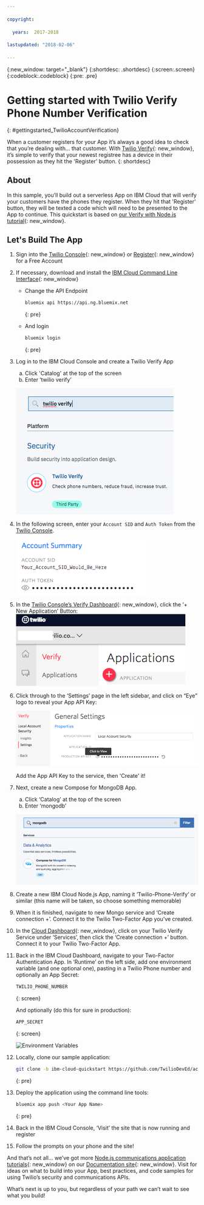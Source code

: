 ```yaml
---

copyright:

  years:  2017-2018

lastupdated: "2018-02-06"

---
```


{:new_window: target="_blank"}
{:shortdesc: .shortdesc}
{:screen:.screen}
{:codeblock:.codeblock}
{:pre: .pre}

# Getting started with Twilio Verify Phone Number Verification
{: #gettingstarted_TwilioAccountVerification}


When a customer registers for your App it’s always a good idea to check that you’re
dealing with… that customer. With
[Twilio Verify](https://www.twilio.com/verify){: new_window}, it’s simple to
verify that your newest registree has a device in their possession as they hit
the 'Register' button.
{: shortdesc}

## About

In this sample, you’ll build out a serverless App on IBM Cloud that will
verify your customers have the phones they register. When they hit
that 'Register' button, they will be texted a code which will need to be
presented to the App to continue. This quickstart is based on
[our Verify with Node.js tutorial](https://www.twilio.com/docs/tutorials/account-verification-node-express){: new_window}.

## Let's Build The App

1. Sign into the [Twilio Console](https://www.twilio.com/console){: new_window}
   or [Register](https://www.twilio.com/try-twilio){: new_window} for a Free
   Account

1. If necessary, download and install the [IBM Cloud Command Line Interface](https://console.bluemix.net/docs/starters/install_cli.html){: new_window}
   - Change the API Endpoint
     ```bash
     bluemix api https://api.ng.bluemix.net
     ```
     {: pre}

   - And login
     ```bash
     bluemix login
     ```
     {: pre}

1. Log in to the IBM Cloud Console and create a Twilio Verify App
      <ol type="a">
        <li>Click 'Catalog' at the top of the screen</li>
        <li>Enter ‘twilio verify’</li>
      </ol>

   ![Twilio app from IBM Cloud catalog](images/03-create-twilio-app.png)

1. In the following screen, enter your `Account SID` and `Auth Token` from the
   [Twilio Console](https://www.twilio.com/console).

   ![Configure your Twilio Credentials](images/02-twilio-credentials.png)

1. In the [Twilio Console’s Verify Dashboard](https://www.twilio.com/console/verify/){: new_window}, click the ‘+ New Application’ Button:
   ![Verify Dashboard](images/verify-dashboard.png)

1. Click through to the ‘Settings’ page in the left sidebar, and click on “Eye”
   logo to reveal your App API Key:  

   ![Account Security Settings](images/verify-settings.png)

   Add the App API Key to the service, then 'Create' it!

1. Next, create a new Compose for MongoDB App.
    <ol type="a">
      <li>Click ‘Catalog’ at the top of the screen</li>
      <li>Enter ‘mongodb’</li>
    </ol>

    ![Compose MongoDB](images/compose-mongodb.png)

1. Create a new IBM Cloud Node.js App, naming it ‘Twilio-Phone-Verify’ or similar
   (this name will be taken, so choose something memorable)

1. When it is finished, navigate to new Mongo service and ‘Create connection +’.
   Connect it to the Twilio Two-Factor App you’ve created.

1. In the [Cloud Dashboard](https://console.bluemix.net/dashboard/apps/){: new_window},
   click on your Twilio Verify Service under ‘Services’, then click the
   ‘Create connection +’ button.  Connect it to your Twilio Two-Factor App.

1. Back in the IBM Cloud Dashboard, navigate to your Two-Factor Authentication App. In
   ‘Runtime’ on the left side, add one environment variable (and one optional one),
   pasting in a Twilio Phone number and optionally an App Secret:
     ```bash
     TWILIO_PHONE_NUMBER
     ```
     {: screen}

     And optionally (do this for sure in production):

     ```bash
     APP_SECRET
     ```
     {: screen}

   ![Environment Variables](images/bluemix-dash-env-vars.png)

1. Locally, clone our sample application:

    ```bash
    git clone -b ibm-cloud-quickstart https://github.com/TwilioDevEd/account-verification-node
    ```
    {: pre}

1. Deploy the application using the command line tools:

   ```bash
   bluemix app push <Your App Name>
   ```
   {: pre}

1. Back in the IBM Cloud Console, ‘Visit’ the site that is now running and register

1. Follow the prompts on your phone and the site!

And that’s not all… we’ve got more [Node.js
communications application tutorials](https://www.twilio.com/docs/tutorials?filter-language=node&order_by=-popularity_rank){: new_window} on our [Documentation site](https://www.twilio.com/docs/){: new_window}.
Visit for ideas on what to build into your App, best practices, and code
samples for using Twilio’s security and communications APIs.

What’s next is up to you, but regardless of your path we can’t wait to see what you build!
